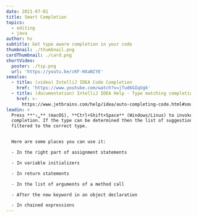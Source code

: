 ```yaml
---
date: 2021-07-01
title: Smart Completion
topics:
  - editing
  - java
author: hs
subtitle: Get type aware completion in your code
thumbnail: ./thumbnail.png
cardThumbnail: ./card.png
shortVideo:
  poster: ./tip.png
  url: 'https://youtu.be/cKF-HXaNIYE'
seealso:
  - title: (video) IntelliJ IDEA Code Completion
    href: 'https://www.youtube.com/watch?v=jTud6GIqVgk'
  - title: (documentation) IntelliJ IDEA Help - Type matching completion
    href: >-
      https://www.jetbrains.com/help/idea/auto-completing-code.html#smart_type_matching_completion
leadin: >
  Press **⌃⇧␣** (macOS), **Ctrl+Shift+Space** (Windows/Linux) to invoke smart
  completion. If the type can be determined then the list of suggestions will be
  filtered to the correct type.


  Here are some places you can use it:

  - In the right part of assignment statements

  - In variable initializers 

  - In return statements

  - In the list of arguments of a method call

  - After the new keyword in an object declaration

  - In chained expressions
---
```


